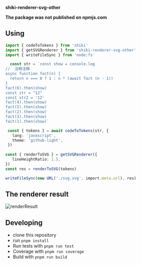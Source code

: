 

**shiki-renderer-svg-other**

**The package was not published on npmjs.com**



## Using

```ts
import { codeToTokens } from 'shiki'
import { getSVGRenderer } from 'shiki-renderer-svg-other'
import { writeFileSync } from 'node:fs'

  const str = `const show = console.log
//  注释注释
async function fact(n) {
  return n === 0 ? 1 : n * (await fact (n - 1))
}
fact(6).then(show)
const str = "12"
const str2 = '12'
fact(4).then(show)
fact(5).then(show)
fact(2).then(show)
fact(3).then(show)
fact(1).then(show)`

 const { tokens } = await codeToTokens(str, {
   lang: 'javascript',
   theme: 'github-light',
 })
 
const { renderToSVG } = getSVGRenderer({
   lineHeightRatio: 1.5,
})
const res = renderToSVG(tokens)

writeFileSync(new URL('./svg.svg', import.meta.url), res)
```



## The renderer result

![renderResult](./images/test.svg)

## Developing

- clone this repository
- run `pnpm install`
- Run tests with `pnpm run test` 
- Coverage with `pnpm run coverage`
- Build with `pnpm run build`